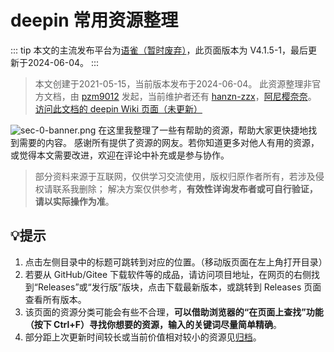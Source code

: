 # deepin 常用资源整理
::: tip
本文的主流发布平台为[语雀（暂时废弃）](https://yuque.com/pzm9012/ct5ume/nte586/)，此页面版本为 V4.1.5-1，最后更新于2024-06-04。
:::
> 本文创建于2021-05-15，当前版本发布于2024-06-04。
> 此资源整理非官方文档，由 [pzm9012](https://bbs.deepin.org/user/217969) 发起，当前维护者还有 [hanzn-zzx](https://bbs.deepin.org/zh/user/284017)，[阿尼樱奈奈](https://bbs.deepin.org/user/296995)。
> [访问此文档的 deepin Wiki 页面（未更新）](https://wiki.deepin.org/zh/04_%E5%B8%B8%E8%A7%81%E9%97%AE%E9%A2%98FAQ/deepin%E5%B8%B8%E7%94%A8%E8%B5%84%E6%BA%90%E6%95%B4%E7%90%86)    

![sec-0-banner.png](./img/sec-0-banner.png)
在这里我整理了一些有帮助的资源，帮助大家更快捷地找到需要的内容。
感谢所有提供了资源的网友。若你知道更多对他人有用的资源，或觉得本文需要改进，欢迎在评论中补充或是参与协作。
> 部分资料来源于互联网，仅供学习交流使用，版权归原作者所有，若涉及侵权请联系我删除；
> 解决方案仅供参考，**有效性详询发布者或可自行验证，请以实际操作为准**。

## 💡提示

1. 点击左侧目录中的标题可跳转到对应的位置。（移动版页面在左上角打开目录）
2. 若要从 GitHub/Gitee 下载软件等的成品，请访问项目地址，在网页的右侧找到“Releases”或“发行版”版块，点击下载最新版本，或跳转到 Releases 页面查看所有版本。
3. 该页面的资源分类可能会有些不合理，**可以借助浏览器的“在页面上查找”功能（按下 Ctrl+F）寻找你想要的资源，输入的关键词尽量简单精确**。
4. 部分距上次更新时间较长或当前价值相对较小的资源见[归档](/deepin-src-col/archive)。